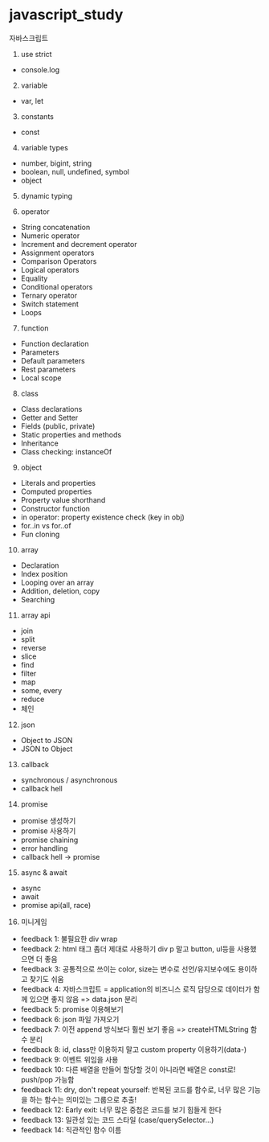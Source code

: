 # javascript_study

자바스크립트

1. use strict

- console.log

2. variable

- var, let

3. constants

- const

4. variable types

- number, bigint, string
- boolean, null, undefined, symbol
- object

5. dynamic typing

6. operator

- String concatenation
- Numeric operator
- Increment and decrement operator
- Assignment operators
- Comparison Operators
- Logical operators
- Equality
- Conditional operators
- Ternary operator
- Switch statement
- Loops

7. function

- Function declaration
- Parameters
- Default parameters
- Rest parameters
- Local scope

8. class

- Class declarations
- Getter and Setter
- Fields (public, private)
- Static properties and methods
- Inheritance
- Class checking: instanceOf

9. object

- Literals and properties
- Computed properties
- Property value shorthand
- Constructor function
- in operator: property existence check (key in obj)
- for..in vs for..of
- Fun cloning

10. array

- Declaration
- Index position
- Looping over an array
- Addition, deletion, copy
- Searching

11. array api

- join
- split
- reverse
- slice
- find
- filter
- map
- some, every
- reduce
- 체인

12. json

- Object to JSON
- JSON to Object

13. callback

- synchronous / asynchronous
- callback hell

14. promise

- promise 생성하기
- promise 사용하기
- promise chaining
- error handling
- callback hell -> promise

15. async & await

- async
- await
- promise api(all, race)

16. 미니게임

- feedback 1: 불필요한 div wrap
- feedback 2: html 태그 좀더 제대로 사용하기 div p 말고 button, ul등을 사용했으면 더 좋음
- feedback 3: 공통적으로 쓰이는 color, size는 변수로 선언/유지보수에도 용이하고 찾기도 쉬움
- feedback 4: 자바스크립트 = application의 비즈니스 로직 담당으로 데이터가 함께 있으면 좋지 않음 => data.json 분리
- feedback 5: promise 이용해보기
- feedback 6: json 파일 가져오기
- feedback 7: 이전 append 방식보다 훨씬 보기 좋음 => createHTMLString 함수 분리
- feedback 8: id, class만 이용하지 말고 custom property 이용하기(data-)
- feedback 9: 이벤트 위임을 사용
- feedback 10: 다른 배열을 만들어 할당할 것이 아니라면 배열은 const로! push/pop 가능함
- feedback 11: dry, don't repeat yourself: 반복된 코드를 함수로, 너무 많은 기능을 하는 함수는 의미있는 그룹으로 추출!
- feedback 12: Early exit: 너무 많은 중첩은 코드를 보기 힘들게 한다
- feedback 13: 일관성 있는 코드 스타일 (case/querySelector...)
- feedback 14: 직관적인 함수 이름
